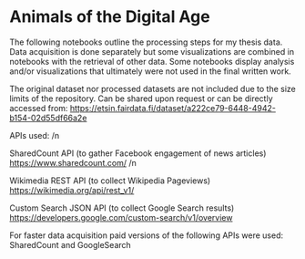 # Animals of the Digital Age 

The following notebooks outline the processing steps for my thesis data. Data acquisition is done separately but some visualizations are combined in notebooks with the retrieval of other data. Some notebooks display analysis and/or visualizations that ultimately were not used in the final written work.

The original dataset nor processed datasets are not included due to the size limits of the repository. Can be shared upon request or can be directly accessed from: https://etsin.fairdata.fi/dataset/a222ce79-6448-4942-b154-02d55df66a2e


APIs used: /n

SharedCount API (to gather Facebook engagement of news articles) https://www.sharedcount.com/  /n

Wikimedia REST API (to collect Wikipedia Pageviews) https://wikimedia.org/api/rest_v1/

Custom Search JSON API (to collect Google Search results) https://developers.google.com/custom-search/v1/overview


For faster data acquisition paid versions of the following APIs were used: SharedCount and GoogleSearch 

